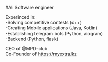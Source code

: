 #Ali
Software engineer

Experinced in:<br />
-Solving competitive contests (c++)<br />
-Creating Mobile applications (Java, Kotlin)<br />
-Establishing telegram bots (Python, aiogram)<br />
-Backend (Python, flask)<br />

CEO of @MPD-club <br />
Co-Founder of https://myextra.kz<br />

